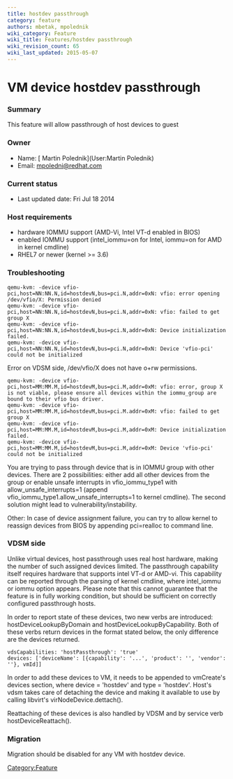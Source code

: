 ```yaml
---
title: hostdev passthrough
category: feature
authors: mbetak, mpolednik
wiki_category: Feature
wiki_title: Features/hostdev passthrough
wiki_revision_count: 65
wiki_last_updated: 2015-05-07
---
```


# VM device hostdev passthrough

### Summary

This feature will allow passthrough of host devices to guest

### Owner

*   Name: [ Martin Polednik](User:Martin Polednik)
*   Email: <mpoledni@redhat.com>

### Current status

*   Last updated date: Fri Jul 18 2014

### Host requirements

*   hardware IOMMU support (AMD-Vi, Intel VT-d enabled in BIOS)
*   enabled IOMMU support (intel_iommu=on for Intel, iommu=on for AMD in kernel cmdline)
*   RHEL7 or newer (kernel >= 3.6)

### Troubleshooting

    qemu-kvm: -device vfio-pci,host=NN:NN.N,id=hostdevN,bus=pci.N,addr=0xN: vfio: error opening /dev/vfio/X: Permission denied
    qemu-kvm: -device vfio-pci,host=NN:NN.N,id=hostdevN,bus=pci.N,addr=0xN: vfio: failed to get group X
    qemu-kvm: -device vfio-pci,host=NN:NN.N,id=hostdevN,bus=pci.N,addr=0xN: Device initialization failed.
    qemu-kvm: -device vfio-pci,host=NN:NN.N,id=hostdevN,bus=pci.N,addr=0xN: Device 'vfio-pci' could not be initialized

Error on VDSM side, /dev/vfio/X does not have o+rw permissions.

    qemu-kvm: -device vfio-pci,host=MM:MM.M,id=hostdevM,bus=pci.M,addr=0xM: vfio: error, group X is not viable, please ensure all devices within the iommu_group are bound to their vfio bus driver.
    qemu-kvm: -device vfio-pci,host=MM:MM.M,id=hostdevM,bus=pci.M.addr=0xM: vfio: failed to get group X
    qemu-kvm: -device vfio-pci,host=MM:MM.M,id=hostdevM,bus=pci.M,addr=0xM: Device initialization failed.
    qemu-kvm: -device vfio-pci,host=MM:MM.M,id=hostdevM,bus=pci.M,addr=0xM: Device 'vfio-pci' could not be initialized

You are trying to pass through device that is in IOMMU group with other devices. There are 2 possibilities: either add all other devices from the group or enable unsafe interrupts in vfio_iommu_type1 with allow_unsafe_interrupts=1 (append vfio_iommu_type1.allow_unsafe_interrupts=1 to kernel cmdline). The second solution might lead to vulnerability/instability.

Other: In case of device assignment failure, you can try to allow kernel to reassign devices from BIOS by appending pci=realloc to command line.

### VDSM side

Unlike virtual devices, host passthrough uses real host hardware, making the number of such assigned devices limited. The passthrough capability itself requires hardware that supports intel VT-d or AMD-vi. This capability can be reported through the parsing of kernel cmdline, where intel_iommu or iommu option appears. Please note that this cannot guarantee that the feature is in fully working condition, but should be sufficient on correctly configured passthrough hosts.

In order to report state of these devices, two new verbs are introduced: hostDeviceLookupByDomain and hostDeviceLookupByCapability. Both of these verbs return devices in the format stated below, the only difference are the devices returned.

    vdsCapabilities: 'hostPassthrough': 'true'
    devices: ['deviceName': [{capability': '...', 'product': '', 'vendor': ''}, vmId]]

In order to add these devices to VM, it needs to be appended to vmCreate's devices section, where device = 'hostdev' and type = 'hostdev'. Host's vdsm takes care of detaching the device and making it available to use by calling libvirt's virNodeDevice.dettach().

Reattaching of these devices is also handled by VDSM and by service verb hostDeviceReattach().

### Migration

Migration should be disabled for any VM with hostdev device.

<Category:Feature>
